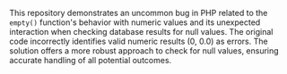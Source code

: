 This repository demonstrates an uncommon bug in PHP related to the `empty()` function's behavior with numeric values and its unexpected interaction when checking database results for null values. The original code incorrectly identifies valid numeric results (0, 0.0) as errors. The solution offers a more robust approach to check for null values, ensuring accurate handling of all potential outcomes.